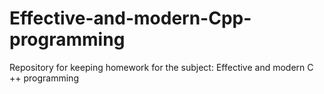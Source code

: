 # Effective-and-modern-Cpp-programming
Repository for keeping homework for the subject: Effective and modern C ++ programming
